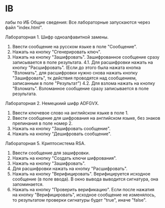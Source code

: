 # IB
лабы по ИБ
Общие сведения: 
Все лабораторные запускаются через файл "index.html".

Лабораторная 1. Шифр одноалфавитной замены.
1. Ввести сообщение на русском языке в поле "Сообщение".
2. Нажать на кнопку "Сгенерировать ключ".
3.  Нажать на кнопку "Зашифровать". Зашифрованное сообщение сразу записывается в поле результата. 
4.1. Для расшифровки нажать на кнопку "Расшифровать".
    (Если до этого была нажата кнопка "Взломать", для расшифровки нужно снова нажать кнопку "Зашифровать", тк действия проводятся над сообщением, записанным в поле "Результат")
4.2. Для взлома нажать на кнопку "Взломать". Взломанное сообщение сразу записывается в поле результата.



Лабораторная 2. Немецкиий шифр ADFGVX.
1. Ввести ключевое слово на английском языке в поле 1.
2. Ввести сообщение для шифрования на английском языке, без знаков препинания в поле номер 2.
3. Нажать на кнопку "Зашифровать сообщение".
4. Нажать на кнопку "Дешифровать сообщение".



Лабораторная 5. Криптосистема RSA.
1. Ввести сообщение для зашифровки.
2. Нажать на кнопку "Создать ключи шифрования".
3. Нажать на кнопку "Зашифровать".
4. Для расшифровки нажать на кнопку "Расшифровать".
5. Нажать на кнопку "Верифицировать". Верифицируется исходное сообщение (в поле ввода). В окно вывода выводится сигнатура, она запоминается.
6. Нажать на кнопку "Проверить верификацию". Если после нажатия на кнопку "Верифицировать", исходное сообщение не изменялось, то результатом проверки сигнатуры будет "true", иначе "false".
   
